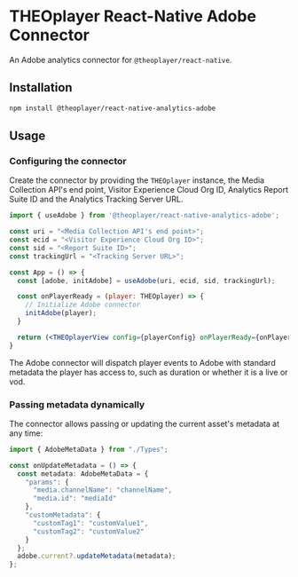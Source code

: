 # THEOplayer React-Native Adobe Connector

An Adobe analytics connector for `@theoplayer/react-native`.

## Installation

```sh
npm install @theoplayer/react-native-analytics-adobe
```

[//]: # (npm install @theoplayer/react-native-analytics-adobe)

## Usage

### Configuring the connector

Create the connector by providing the `THEOplayer` instance, the Media Collection API's end point,
Visitor Experience Cloud Org ID, Analytics Report Suite ID and the Analytics Tracking Server URL.

```jsx
import { useAdobe } from '@theoplayer/react-native-analytics-adobe';

const uri = "<Media Collection API's end point>";
const ecid = "<Visitor Experience Cloud Org ID>";
const sid = "<Report Suite ID>";
const trackingUrl = "<Tracking Server URL>";

const App = () => {
  const [adobe, initAdobe] = useAdobe(uri, ecid, sid, trackingUrl);

  const onPlayerReady = (player: THEOplayer) => {
    // Initialize Adobe connector
    initAdobe(player);
  }

  return (<THEOplayerView config={playerConfig} onPlayerReady={onPlayerReady}/>);
}
```

The Adobe connector will dispatch player events to Adobe with standard metadata the player has access to,
such as duration or whether it is a live or vod.

### Passing metadata dynamically

The connector allows passing or updating the current asset's metadata at any time:

```typescript
import { AdobeMetaData } from "./Types";

const onUpdateMetadata = () => {
  const metadata: AdobeMetaData = {
    "params": {
      "media.channelName": "channelName",
      "media.id": "mediaId"
    },
    "customMetadata": {
      "customTag1": "customValue1",
      "customTag2": "customValue2"
    }
  };
  adobe.current?.updateMetadata(metadata);
};
```

